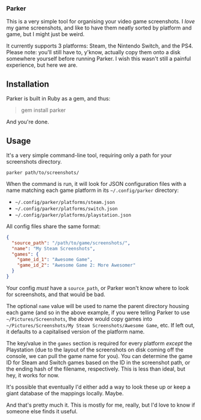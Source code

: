### Parker

This is a very simple tool for organising your video game screenshots. I _love_ my game screenshots, and like to have them neatly sorted by platform and game, but I might just be weird.

It currently supports 3 platforms: Steam, the Nintendo Switch, and the PS4. Please note: you'll still have to, y'know, actually copy them onto a disk somewhere yourself before running Parker. I wish this wasn't still a painful experience, but here we are.

## Installation

Parker is built in Ruby as a gem, and thus:

> gem install parker

And you're done.

## Usage

It's a very simple command-line tool, requiring only a path for your screenshots directory.

`parker path/to/screenshots/`

When the command is run, it will look for JSON configuration files with a name matching each game platform in its `~/.config/parker` directory:

- `~/.config/parker/platforms/steam.json`
- `~/.config/parker/platforms/switch.json`
- `~/.config/parker/platforms/playstation.json`

All config files share the same format:

```json
{
  "source_path": "/path/to/game/screenshots/",
  "name": "My Steam Screenshots",
  "games": {
    "game_id_1": "Awesome Game",
    "game_id_2": "Awesome Game 2: More Awesomer"
  }
}
```

Your config _must_ have a `source_path`, or Parker won't know where to look for screenshots, and that would be bad.

The optional `name` value will be used to name the parent directory housing each game (and so in the above example, if you were telling Parker to use `~/Pictures/Screenshots`, the above would copy games into `~/Pictures/Screenshots/My Steam Screenshots/Awesome Game`, etc. If left out, it defaults to a capitalised version of the platform name.

The key/value in the `games` section is required for every platform _except_ the Playstation (due to the layout of the screenshots on disk coming off the console, we can pull the game name for you). You can determine the game ID for Steam and Switch games based on the ID in the screenshot path, or the ending hash of the filename, respectively. This is less than ideal, but hey, it works for now.

It's possible that eventually I'd either add a way to look these up or keep a giant database of the mappings locally. Maybe.

And that's pretty much it. This is mostly for me, really, but I'd love to know if someone else finds it useful.
